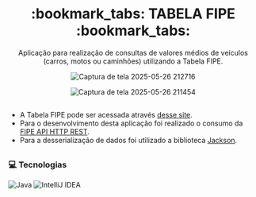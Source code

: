 <h1 align="center">:bookmark_tabs: TABELA FIPE :bookmark_tabs:</h1>

<div align="center">
<p>Aplicação para realização de consultas de valores médios de veículos (carros, motos ou caminhões) utilizando a Tabela FIPE.</p>

![Captura de tela 2025-05-26 212716](https://github.com/user-attachments/assets/ff93cf43-e5db-4452-bdcd-eaf3eb3f66e4)

![Captura de tela 2025-05-26 211454](https://github.com/user-attachments/assets/09993345-f031-4b15-ac21-ab55543962e8)

</div>

##

- A Tabela FIPE pode ser acessada através [desse site](https://veiculos.fipe.org.br/).
- Para o desenvolvimento desta aplicação foi realizado o consumo da [FIPE API HTTP REST](https://deividfortuna.github.io/fipe/).
- Para a desserialização de dados foi utilizado a biblioteca [Jackson](https://github.com/FasterXML/jackson).

##

<h3> 💻 Tecnologias </h3>

![Java](https://img.shields.io/badge/java-%23ED8B00.svg?style=for-the-badge&logo=openjdk&logoColor=white)
![IntelliJ IDEA](https://img.shields.io/badge/IntelliJIDEA-000000.svg?style=for-the-badge&logo=intellij-idea&logoColor=white)
